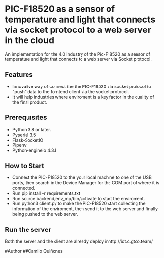 # PIC-F18520 as a sensor of temperature and light that connects via socket protocol to a web server in the cloud
An implementation for the 4.0 industry of the Pic-F18520 as a sensor of temperature and light that connects to a web server via Socket protocol.

## Features
- Innovative way of connect the the PIC-F18520 via socket protocol to "push" data to the forntend client via the socket protocol.
- It will help industries where enviroment is a key factor in the quality of the final product.

## Prerequisites
- Python 3.8 or later.
- Pyserial 3.5
- Flask-SocketIO
- Pipenv
- Python-engineio 4.3.1

## How to Start 
* Connect the PIC-F18520 to the your local machine to one of the USB ports, then search in the Device Manager for the COM port of where it is connected.
* Run pip install -r requirements.txt
* Run source backend/env_mp/bin/activate to start the enviroment. 
* Run python3 client.py to make the PIC-F18520 start collecting the information of the enviroment, then send it to the web server and finally being pushed to the web server.

## Run the server 
Both the server and the client are already deploy inhttp://iot.c.gtco.team/    

#Author 
##Camilo Quiñones
